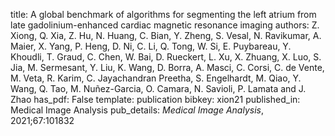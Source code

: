 title: A global benchmark of algorithms for segmenting the left atrium from late gadolinium-enhanced cardiac magnetic resonance imaging
authors: Z. Xiong, Q. Xia, Z. Hu, N. Huang, C. Bian, Y. Zheng, S. Vesal, N. Ravikumar, A. Maier, X. Yang, P. Heng, D. Ni, C. Li, Q. Tong, W. Si, E. Puybareau, Y. Khoudli, T. Graud, C. Chen, W. Bai, D. Rueckert, L. Xu, X. Zhuang, X. Luo, S. Jia, M. Sermesant, Y. Liu, K. Wang, D. Borra, A. Masci, C. Corsi, C. de Vente, M. Veta, R. Karim, C. Jayachandran Preetha, S. Engelhardt, M. Qiao, Y. Wang, Q. Tao, M. Nuñez-Garcia, O. Camara, N. Savioli, P. Lamata and J. Zhao
has_pdf: False
template: publication
bibkey: xion21
published_in: Medical Image Analysis
pub_details: <i>Medical Image Analysis</i>, 2021;67:101832
